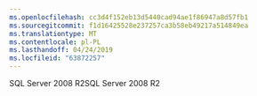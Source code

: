 ```yaml
---
ms.openlocfilehash: cc3d4f152eb13d5440cad94ae1f86947a8d57fb1
ms.sourcegitcommit: f1d16425528e237257ca3b58eb49217a514849ea
ms.translationtype: MT
ms.contentlocale: pl-PL
ms.lasthandoff: 04/24/2019
ms.locfileid: "63872257"
---
```

<span data-ttu-id="60e57-101">SQL Server 2008 R2</span><span class="sxs-lookup"><span data-stu-id="60e57-101">SQL Server 2008 R2</span></span>
